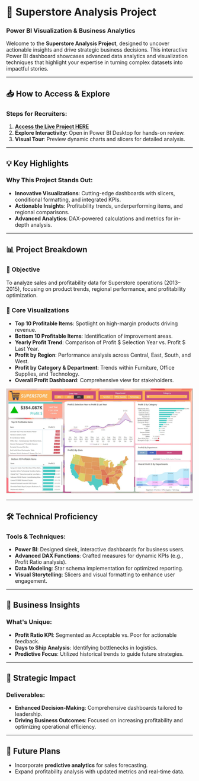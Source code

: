 # 🚀 Superstore Analysis Project

### Power BI Visualization & Business Analytics

Welcome to the **Superstore Analysis Project**, designed to uncover actionable insights and drive strategic business decisions. This interactive Power BI dashboard showcases advanced data analytics and visualization techniques that highlight your expertise in turning complex datasets into impactful stories.

---

## 📥 **How to Access & Explore**

### Steps for Recruiters:
1. [**Access the Live Project HERE**](https://app.powerbi.com/view?r=eyJrIjoiZTM0NDMwZjEtN2NiZS00MTVmLWI1MzAtODZhNWM2YTI5M2I0IiwidCI6ImM2ZTU0OWIzLTVmNDUtNDAzMi1hYWU5LWQ0MjQ0ZGM1YjJjNCJ9)
2. **Explore Interactivity**: Open in Power BI Desktop for hands-on review.
3. **Visual Tour**: Preview dynamic charts and slicers for detailed analysis.
   
---

## 💡 **Key Highlights**

### Why This Project Stands Out:
- **Innovative Visualizations**: Cutting-edge dashboards with slicers, conditional formatting, and integrated KPIs.
- **Actionable Insights**: Profitability trends, underperforming items, and regional comparisons.
- **Advanced Analytics**: DAX-powered calculations and metrics for in-depth analysis.

---

## 📊 **Project Breakdown**

### 🌟 **Objective**
To analyze sales and profitability data for Superstore operations (2013–2015), focusing on product trends, regional performance, and profitability optimization.

### 🔎 **Core Visualizations**
- **Top 10 Profitable Items**: Spotlight on high-margin products driving revenue.
- **Bottom 10 Profitable Items**: Identification of improvement areas.
- **Yearly Profit Trend**: Comparison of Profit $ Selection Year vs. Profit $ Last Year.
- **Profit by Region**: Performance analysis across Central, East, South, and West.
- **Profit by Category & Department**: Trends within Furniture, Office Supplies, and Technology.
- **Overall Profit Dashboard**: Comprehensive view for stakeholders.

![Alt text](https://github.com/SachinSavkare/Power-BI-Super-Store/blob/main/Super%20Store.JPG)

---

## 🛠️ **Technical Proficiency**

### Tools & Techniques:
- **Power BI**: Designed sleek, interactive dashboards for business users.
- **Advanced DAX Functions**: Crafted measures for dynamic KPIs (e.g., Profit Ratio analysis).
- **Data Modeling**: Star schema implementation for optimized reporting.
- **Visual Storytelling**: Slicers and visual formatting to enhance user engagement.

---

## 🧩 **Business Insights**

### What's Unique:
- **Profit Ratio KPI**: Segmented as Acceptable vs. Poor for actionable feedback.
- **Days to Ship Analysis**: Identifying bottlenecks in logistics.
- **Predictive Focus**: Utilized historical trends to guide future strategies.
  
---

## 🧠 **Strategic Impact**

### Deliverables:
- **Enhanced Decision-Making**: Comprehensive dashboards tailored to leadership.
- **Driving Business Outcomes**: Focused on increasing profitability and optimizing operational efficiency.

---

## 🚀 **Future Plans**

- Incorporate **predictive analytics** for sales forecasting.
- Expand profitability analysis with updated metrics and real-time data.
